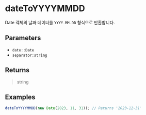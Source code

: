 # dateToYYYYMMDD <Lang js />

Date 객체의 날짜 데이터를 `YYYY-MM-DD` 형식으로 반환합니다.

## Parameters

- `date::Date`
- `separator:string`

## Returns

> string

## Examples

```javascript
dateToYYYYMMDD(new Date(2023, 11, 31)); // Returns '2023-12-31'
```
